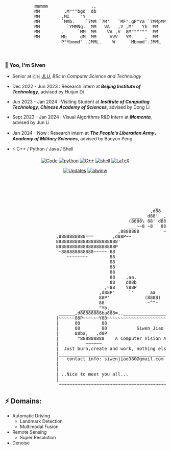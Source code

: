   <pre>                                                                         
                                                                                                                         
           mmmmm                ,,                                                                               
           MM         .M"""bgd  db                                .g8"""bgd                                       
           MM        ,MI    "Y                                  .dP'     `M                                     
           MM        `MMb.    `7MM `7M'   `MF'.gP"Ya `7MMpMMMb. dM'       ` ,6"Yb. `7MMpdMAo.  ,pW"Wq.            
           MM          `YMMNq.  MM   VA   ,V ,M'   Yb  MM    MM MM         8)   MM   MM   `Wb 6W'   `Wb        MM 
           MM        .     `MM  MM    VA ,V  8M""""""  MM    MM MM.         ,pm9MM   MM    M8 8M     M8        MM 
           MM        Mb     dM  MM     VVV   YM.    ,  MM    MM `Mb.     ,'8M   MM   MM   ,AP YA.   ,A9        MM 
                     P"Ybmmd" .JMML.    W     `Mbmmd'.JMML  JMML. `"bmmmd' `Moo9^Yo. MMbmmd'   `Ybmd9'         MM 
                                                                                     MM                        MM 
                                                                                   .JMML.                   mmmMM </pre>

### 👋 Yoo, I'm Siven
- Senior at 🇨🇳 [JLU](https://www.jlu.edu.cn), _BSc in Computer Science and Technology_
- Dec 2022 - Jun 2023 : Research intern at ___Beijing Institute of Technology___, advised by Huijun Di
- Jun 2023 - Jan 2024 : Visiting Student at ___Institute of Computing Technology, Chinese Academy of Sciences___, advised by Dong Li
- Sept 2023 - Jan 2024 : Visual Algorithms R&D Intern at ___Momenta___, advised by Jun Li
- Jan 2024 - Now : Research intern at ___The People's Liberation Army，Academy of Military Sciences___, advised by Baoyun Peng


- ⚡ C++ / Python / Java / Shell
<p align="center">
    <a href="https://github.com/SivenCapo?tab=repositories" target="_blank"><img alt="Code" src="https://img.shields.io/badge/-code-000000?style=flat-square&logo=Plex&logoColor=white"></a>
    <a href="https://github.com/SivenCapo?tab=repositories&language=python" target="_blank"><img alt="python" src="https://img.shields.io/badge/-python-3776AB?style=flat-square&logo=Python&logoColor=white"></a>
    <a href="https://github.com/SivenCapo?tab=repositories&language=c%2B%2B" target="_blank"><img alt="C++" src="https://img.shields.io/badge/-C%2B%2B-00599C?style=flat-square&logo=C%2B%2B&logoColor=white"></a>
    <a href="https://github.com/SivenCapo?tab=repositories&language=shell" target="_blank"><img alt="shell" src="https://img.shields.io/badge/-shell-5391FE?style=flat-square&logo=PowerShell&logoColor=white"></a>
    <a href="https://github.com/SivenCapo?tab=repositories&language=TeX" target="_blank"><img alt="LaTeX" src="https://img.shields.io/badge/-LaTeX-008080?style=flat-square&logo=LaTeX&logoColor=white"></a>
</p>

<p align="center">
    <a href="https://github.com/SivenCapo?tab=followers" target="_blank"><img alt="Updates" src="https://img.shields.io/badge/--000000?style=flat-square&logo=RSS&logoColor=white"></a>
    <a href="https://github.com/SivenCapo" target="_blank"><img alt="alwinw" src="https://badges.pufler.dev/visits/alwinw/alwinw?logo=GitHub&label=visits&color=success&logoColor=white&style=flat-square"/></a>
 <pre>                                                                   d888b
                                                                   888888b
                                                                   8888888
                                                                   8888888
                                                                   8888888
                                                        _          8888888
                                                      ,d88         8888888
                                               ____  d88' _,,      888888'
                                              (8888\ 88' d888)     Y8888P
                                              ___~~8 ~8   88~___    d8888
                     _______              ,8888888         ~ 888888_8888
                   ,8888888888===__    _,d88P~~                ~~Y88888'
                   88888888888888888888888'                         `88b
                   8888888888888888888888P                           Y88
                   `~888888888888~~~~~ 88                             88
                       ~~~~~~~~        88                             88
                                       88                             88
                                       88                             88
                                       88                             88
                                       88    ,aa.             ,aa.    88
                                       88    d88b             d88b    88
                                     ,=88    Y88P             Y88P    88=,
                                   ,d88P'     `'     _aa_      `'     `Y88b,     ___ 
                                   88P'             (8888)              `Y88  ad88888b           
                                   88                ~^^~                 88 d88Y~~"Y8b      
                            _______"Yb._                                _.d8"d8Y      88      
                    ______,d88888888ba888=,._______________________.,=8888~d88_______88___
                   |~~~~~~88P~~~~~~Y88~~~~~~~~~~~~~~~~~~~~~~~~~~~~~~~~~~~~~~~~~~~~~~~~~~~|
                   |      88        88                                                   |
                   |      88        88           Siwen_Jiao                              |
                   |      88ba,___,d8P                                                   |
                   |       "888888888    A Computer Vision Algorithm Enthusiast          |
                   |          ~~~~~~                                                     |
                   |  Just burn,create and work, nothing else needs to be done. Enjoy.   |
                   |_____________________________________________________________________|
                   |   contact info: siwenjiao380@gmail.com                              |
                   |                                                                     |
                   |                                               |\      _,,,--,,_  ,) | 
                   | ..Nice to meet you all...                     /,`.-'`'   -,  ;-;;'  |
                   |_____________________________________________ |,4-  ) )-,_ ) /\______|
                    ~~~~~~~~~~~~~~~~~~~~~~~~~~~~~~~~~~~~~~~~~~~~~'---''(_/--' (_/-'~~~~~~  </pre>

## ⚡ Domains:
  - Automatic Driving
    - Landmark Detection
    - Multimodal Fusion
  - Remote Sensing
    - Super Resolution
  - Denoise


